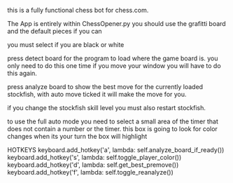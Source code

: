 this is a fully functional chess bot for chess.com. 

The App is entirely within ChessOpener.py
you should use the grafitti board and the default pieces if you can

you must select if you are black or white

press detect board for the program to load where the game board is. you only need to do this one time if you move your window you will have to do this again. 

press analyze board to show the best move for the currently loaded stockfish, with auto move ticked it will make the move for you. 

if you change the stockfish skill level you must also restart stockfish.

to use the full auto mode you need to select a small area of the timer that does not contain a number or the timer. this box is going to look for color changes when its your turn the box will highlight

HOTKEYS
        keyboard.add_hotkey('a', lambda: self.analyze_board_if_ready())
        keyboard.add_hotkey('s', lambda: self.toggle_player_color())
        keyboard.add_hotkey('d', lambda: self.get_best_premove())
        keyboard.add_hotkey('f', lambda: self.toggle_reanalyze())
